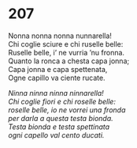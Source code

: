 # 207

Nonna nonna nonna nunnarella!  
Chi coglie sciure e chi ruselle belle:  
Ruselle belle, i’ ne vurria ’nu fronna.  
Quanto la ronca a chesta capa jonna;  
Capa jonna e capa spettenata,  
Ogne capillo va ciente rucate.

*Ninna ninna ninna ninnarella!  
Chi coglie fiori e chi roselle belle:  
roselle belle, io ne vorrei una fronda  
per darla a questa testa bionda.  
Testa bionda e testa spettinata  
ogni capello val cento ducati.*


